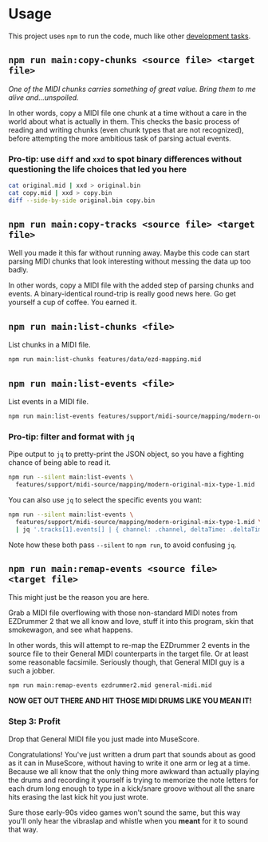 # Usage

This project uses `npm` to run the code, much like other [development tasks](./task-automation.md).

## `npm run main:copy-chunks <source file> <target file>`

_One of the MIDI chunks carries something of great value. Bring them to me alive and...unspoiled._

In other words, copy a MIDI file one chunk at a time without a care in the world about what is
actually in them. This checks the basic process of reading and writing chunks (even chunk types
that are not recognized), before attempting the more ambitious task of parsing actual events.

### Pro-tip: use `diff` and `xxd` to spot binary differences without questioning the life choices that led you here <!-- markdownlint-disable-line line-length -->

```sh
cat original.mid | xxd > original.bin
cat copy.mid | xxd > copy.bin
diff --side-by-side original.bin copy.bin
```

## `npm run main:copy-tracks <source file> <target file>`

Well you made it this far without running away. Maybe this code can start parsing MIDI chunks that
look interesting without messing the data up too badly.

In other words, copy a MIDI file with the added step of parsing chunks and events. A
binary-identical round-trip is really good news here. Go get yourself a cup of coffee. You earned
it.

## `npm run main:list-chunks <file>`

List chunks in a MIDI file.

```sh
npm run main:list-chunks features/data/ezd-mapping.mid
```

## `npm run main:list-events <file>`

List events in a MIDI file.

```sh
npm run main:list-events features/support/midi-source/mapping/modern-original-mix-type-1.mid
```

### Pro-tip: filter and format with `jq`

Pipe output to `jq` to pretty-print the JSON object, so you have a fighting chance of being able to
read it.

```sh
npm run --silent main:list-events \
  features/support/midi-source/mapping/modern-original-mix-type-1.mid | jq
```

You can also use `jq` to select the specific events you want:

```sh
npm run --silent main:list-events \
  features/support/midi-source/mapping/modern-original-mix-type-1.mid \
  | jq '.tracks[1].events[] | { channel: .channel, deltaTime: .deltaTime, note: .note, type: .eventType, subType: .subType, velocity: .velocity }'
```

Note how these both pass `--silent` to `npm run`, to avoid confusing `jq`.

## <a name="remap-events"></a> `npm run main:remap-events <source file> <target file>` <!-- markdownlint-disable-line line-length no-inline-html -->

This might just be the reason you are here.

Grab a MIDI file overflowing with those non-standard MIDI notes from EZDrummer 2 that we all know
and love, stuff it into this program, skin that smokewagon, and see what happens.

In other words, this will attempt to re-map the EZDrummer 2 events in the source file to their
General MIDI counterparts in the target file. Or at least some reasonable facsimile. Seriously
though, that General MIDI guy is a such a jobber.

```sh
npm run main:remap-events ezdrummer2.mid general-midi.mid
```

**NOW GET OUT THERE AND HIT THOSE MIDI DRUMS LIKE YOU MEAN IT!**

### Step 3: Profit

Drop that General MIDI file you just made into MuseScore.

Congratulations! You've just written a drum part that sounds about as good as it can in MuseScore,
without having to write it one arm or leg at a time. Because we all know that the only thing more
awkward than actually playing the drums and recording it yourself is trying to memorize the note
letters for each drum long enough to type in a kick/snare groove without all the snare hits erasing
the last kick hit you just wrote.

Sure those early-90s video games won't sound the same, but this way you'll only hear the vibraslap
and whistle when you **meant** for it to sound that way.
